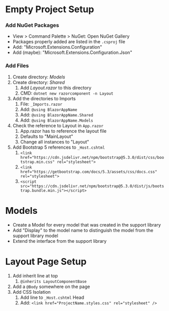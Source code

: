 # Empty Project Setup

### Add NuGet Packages

- View > Command Palette > NuGet: Open NuGet Gallery
- Packages properly added are listed in the `.csproj` file
- Add: "Microsoft.Extensions.Configuration"
- Add (maybe): "Microsoft.Extensions.Configuration.Json"

### Add Files

1. Create directory: *Models* 
2. Create directory: *Shared*
   1. Add *Layout.razor* to this directory
   2. CMD: `dotnet new razorcomponent -n Layout`
3. Add the directories to Imports
   1. File: `_Imports.razor`
   2. Add: `@using BlazorAppName`
   3. Add: `@using BlazorAppName.Shared`
   4. Add: `@using BlazorAppName.Models`
4. Check the reference to Layout in `App.razor`
   1. App.razor has to reference the layout file
   2. Defaults to "MainLayout"
   3. Change all instances to "Layout"
5. Add Bootstrap 5 references to `_Host.cshtml`
   1. `<link href="https://cdn.jsdelivr.net/npm/bootstrap@5.3.0/dist/css/bootstrap.min.css" rel="stylesheet">`
   2. `<link href="https://getbootstrap.com/docs/5.3/assets/css/docs.css" rel="stylesheet">`
   3. `<script src="https://cdn.jsdelivr.net/npm/bootstrap@5.3.0/dist/js/bootstrap.bundle.min.js"></script>`
    
# Models

- Create a Model for every model that was created in the support library
- Add "Display" to the model name to distinguish the model from the support library model
- Extend the interface from the support library

# Layout Page Setup

1. Add inherit line at top
   1. `@inherits LayoutComponentBase`
2. Add a `@Body` somewhere on the page
3. Add CSS Isolation
   1. Add line to `_Host.cshtml` Head
   2. Add: `<link href="ProjectName.styles.css" rel="stylesheet" />`



